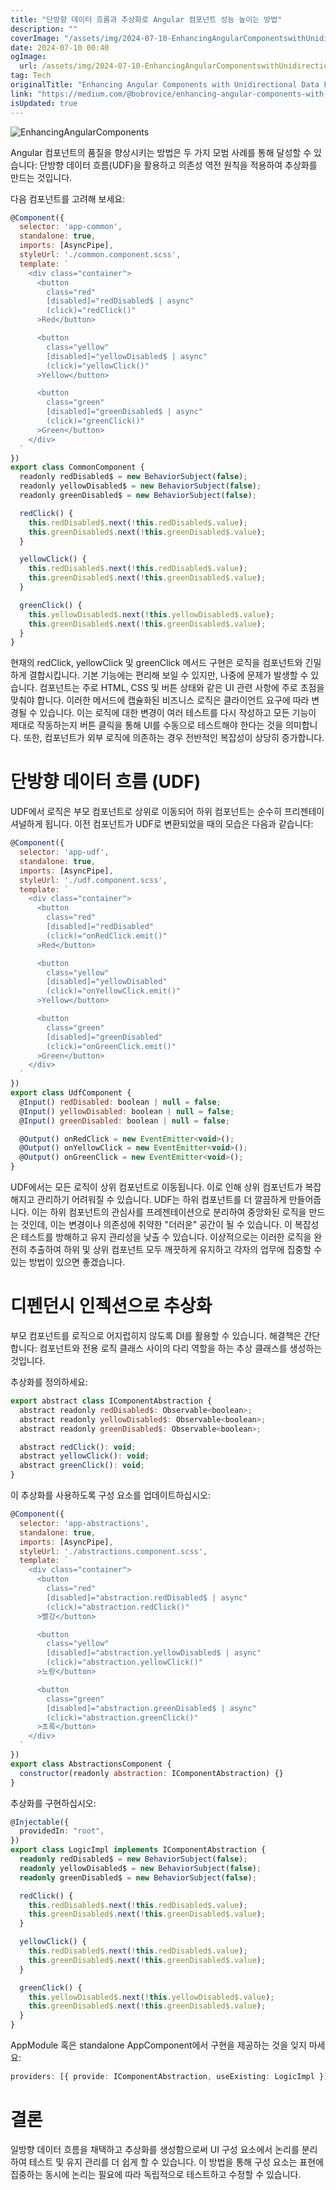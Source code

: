 ```yaml
---
title: "단방향 데이터 흐름과 추상화로 Angular 컴포넌트 성능 높이는 방법"
description: ""
coverImage: "/assets/img/2024-07-10-EnhancingAngularComponentswithUnidirectionalDataFlowandAbstraction_0.png"
date: 2024-07-10 00:40
ogImage:
  url: /assets/img/2024-07-10-EnhancingAngularComponentswithUnidirectionalDataFlowandAbstraction_0.png
tag: Tech
originalTitle: "Enhancing Angular Components with Unidirectional Data Flow and Abstraction"
link: "https://medium.com/@bobrovice/enhancing-angular-components-with-unidirectional-data-flow-and-abstraction-d936fe8fb8e5"
isUpdated: true
---
```


![EnhancingAngularComponents](/assets/img/2024-07-10-EnhancingAngularComponentswithUnidirectionalDataFlowandAbstraction_0.png)

Angular 컴포넌트의 품질을 향상시키는 방법은 두 가지 모범 사례를 통해 달성할 수 있습니다: 단방향 데이터 흐름(UDF)을 활용하고 의존성 역전 원칙을 적용하여 추상화를 만드는 것입니다.

다음 컴포넌트를 고려해 보세요:

```javascript
@Component({
  selector: 'app-common',
  standalone: true,
  imports: [AsyncPipe],
  styleUrl: './common.component.scss',
  template: `
    <div class="container">
      <button
        class="red"
        [disabled]="redDisabled$ | async"
        (click)="redClick()"
      >Red</button>

      <button
        class="yellow"
        [disabled]="yellowDisabled$ | async"
        (click)="yellowClick()"
      >Yellow</button>

      <button
        class="green"
        [disabled]="greenDisabled$ | async"
        (click)="greenClick()"
      >Green</button>
    </div>
  `
})
export class CommonComponent {
  readonly redDisabled$ = new BehaviorSubject(false);
  readonly yellowDisabled$ = new BehaviorSubject(false);
  readonly greenDisabled$ = new BehaviorSubject(false);

  redClick() {
    this.redDisabled$.next(!this.redDisabled$.value);
    this.greenDisabled$.next(!this.greenDisabled$.value);
  }

  yellowClick() {
    this.redDisabled$.next(!this.redDisabled$.value);
    this.greenDisabled$.next(!this.greenDisabled$.value);
  }

  greenClick() {
    this.yellowDisabled$.next(!this.yellowDisabled$.value);
    this.greenDisabled$.next(!this.greenDisabled$.value);
  }
}
```

<div class="content-ad"></div>

현재의 redClick, yellowClick 및 greenClick 메서드 구현은 로직을 컴포넌트와 긴밀하게 결합시킵니다. 기본 기능에는 편리해 보일 수 있지만, 나중에 문제가 발생할 수 있습니다. 컴포넌트는 주로 HTML, CSS 및 버튼 상태와 같은 UI 관련 사항에 주로 초점을 맞춰야 합니다. 이러한 메서드에 캡슐화된 비즈니스 로직은 클라이언트 요구에 따라 변경될 수 있습니다. 이는 로직에 대한 변경이 여러 테스트를 다시 작성하고 모든 기능이 제대로 작동하는지 버튼 클릭을 통해 UI를 수동으로 테스트해야 한다는 것을 의미합니다. 또한, 컴포넌트가 외부 로직에 의존하는 경우 전반적인 복잡성이 상당히 증가합니다.

# 단방향 데이터 흐름 (UDF)

UDF에서 로직은 부모 컴포넌트로 상위로 이동되어 하위 컴포넌트는 순수히 프리젠테이셔널하게 됩니다. 이전 컴포넌트가 UDF로 변환되었을 때의 모습은 다음과 같습니다:

```js
@Component({
  selector: 'app-udf',
  standalone: true,
  imports: [AsyncPipe],
  styleUrl: './udf.component.scss',
  template: `
    <div class="container">
      <button
        class="red"
        [disabled]="redDisabled"
        (click)="onRedClick.emit()"
      >Red</button>

      <button
        class="yellow"
        [disabled]="yellowDisabled"
        (click)="onYellowClick.emit()"
      >Yellow</button>

      <button
        class="green"
        [disabled]="greenDisabled"
        (click)="onGreenClick.emit()"
      >Green</button>
    </div>
  `
})
export class UdfComponent {
  @Input() redDisabled: boolean | null = false;
  @Input() yellowDisabled: boolean | null = false;
  @Input() greenDisabled: boolean | null = false;

  @Output() onRedClick = new EventEmitter<void>();
  @Output() onYellowClick = new EventEmitter<void>();
  @Output() onGreenClick = new EventEmitter<void>();
}
```

<div class="content-ad"></div>

UDF에서는 모든 로직이 상위 컴포넌트로 이동됩니다. 이로 인해 상위 컴포넌트가 복잡해지고 관리하기 어려워질 수 있습니다. UDF는 하위 컴포넌트를 더 깔끔하게 만들어줍니다. 이는 하위 컴포넌트의 관심사를 프레젠테이션으로 분리하여 중앙화된 로직을 만드는 것인데, 이는 변경이나 의존성에 취약한 "더러운" 공간이 될 수 있습니다. 이 복잡성은 테스트를 방해하고 유지 관리성을 낮출 수 있습니다. 이상적으로는 이러한 로직을 완전히 추출하여 하위 및 상위 컴포넌트 모두 깨끗하게 유지하고 각자의 업무에 집중할 수 있는 방법이 있으면 좋겠습니다.

# 디펜던시 인젝션으로 추상화

부모 컴포넌트를 로직으로 어지럽히지 않도록 DI를 활용할 수 있습니다. 해결책은 간단합니다: 컴포넌트와 전용 로직 클래스 사이의 다리 역할을 하는 추상 클래스를 생성하는 것입니다.

추상화를 정의하세요:

<div class="content-ad"></div>

```js
export abstract class IComponentAbstraction {
  abstract readonly redDisabled$: Observable<boolean>;
  abstract readonly yellowDisabled$: Observable<boolean>;
  abstract readonly greenDisabled$: Observable<boolean>;

  abstract redClick(): void;
  abstract yellowClick(): void;
  abstract greenClick(): void;
}
```

이 추상화를 사용하도록 구성 요소를 업데이트하십시오:

```js
@Component({
  selector: 'app-abstractions',
  standalone: true,
  imports: [AsyncPipe],
  styleUrl: './abstractions.component.scss',
  template: `
    <div class="container">
      <button
        class="red"
        [disabled]="abstraction.redDisabled$ | async"
        (click)="abstraction.redClick()"
      >빨강</button>

      <button
        class="yellow"
        [disabled]="abstraction.yellowDisabled$ | async"
        (click)="abstraction.yellowClick()"
      >노랑</button>

      <button
        class="green"
        [disabled]="abstraction.greenDisabled$ | async"
        (click)="abstraction.greenClick()"
      >초록</button>
    </div>
  `
})
export class AbstractionsComponent {
  constructor(readonly abstraction: IComponentAbstraction) {}
}
```

추상화를 구현하십시오:

<div class="content-ad"></div>

```typescript
@Injectable({
  providedIn: "root",
})
export class LogicImpl implements IComponentAbstraction {
  readonly redDisabled$ = new BehaviorSubject(false);
  readonly yellowDisabled$ = new BehaviorSubject(false);
  readonly greenDisabled$ = new BehaviorSubject(false);

  redClick() {
    this.redDisabled$.next(!this.redDisabled$.value);
    this.greenDisabled$.next(!this.greenDisabled$.value);
  }

  yellowClick() {
    this.redDisabled$.next(!this.redDisabled$.value);
    this.greenDisabled$.next(!this.greenDisabled$.value);
  }

  greenClick() {
    this.yellowDisabled$.next(!this.yellowDisabled$.value);
    this.greenDisabled$.next(!this.greenDisabled$.value);
  }
}
```

AppModule 혹은 standalone AppComponent에서 구현을 제공하는 것을 잊지 마세요:

```typescript
providers: [{ provide: IComponentAbstraction, useExisting: LogicImpl }];
```

# 결론

<div class="content-ad"></div>

일방향 데이터 흐름을 채택하고 추상화를 생성함으로써 UI 구성 요소에서 논리를 분리하여 테스트 및 유지 관리를 더 쉽게 할 수 있습니다. 이 방법을 통해 구성 요소는 표현에 집중하는 동시에 논리는 필요에 따라 독립적으로 테스트하고 수정할 수 있습니다.
